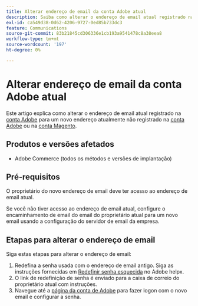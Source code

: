 ```yaml
---
title: Alterar endereço de email da conta Adobe atual
description: Saiba como alterar o endereço de email atual registrado na conta Adobe para um novo endereço atualmente não registrado na conta Adobe ou Magento.
exl-id: ca549d38-0d62-4206-9727-0ed85b733dc3
feature: Communications
source-git-commit: 83b21845cd306336e1cb193a9541478c8a38eea8
workflow-type: tm+mt
source-wordcount: '197'
ht-degree: 0%

---
```


# Alterar endereço de email da conta Adobe atual

Este artigo explica como alterar o endereço de email atual registrado na [conta Adobe](https://account.adobe.com/) para um novo endereço atualmente não registrado na [conta Adobe](https://account.adobe.com/) ou na [conta Magento](https://account.magento.com/).

## Produtos e versões afetados

* Adobe Commerce (todos os métodos e versões de implantação)

## Pré-requisitos

O proprietário do novo endereço de email deve ter acesso ao endereço de email atual.

Se você não tiver acesso ao endereço de email atual, configure o encaminhamento de email do email do proprietário atual para um novo email usando a configuração do servidor de email da empresa.

## Etapas para alterar o endereço de email

Siga estas etapas para alterar o endereço de email:

1. Redefina a senha usada com o endereço de email antigo. Siga as instruções fornecidas em [Redefinir senha esquecida](https://helpx.adobe.com/manage-account/using/change-or-reset-password.html) no Adobe helpx.
1. O link de redefinição de senha é enviado para a caixa de correio do proprietário atual com instruções.
1. Navegue até a [página da conta de Adobe](https://account.adobe.com) para fazer logon com o novo email e configurar a senha.
